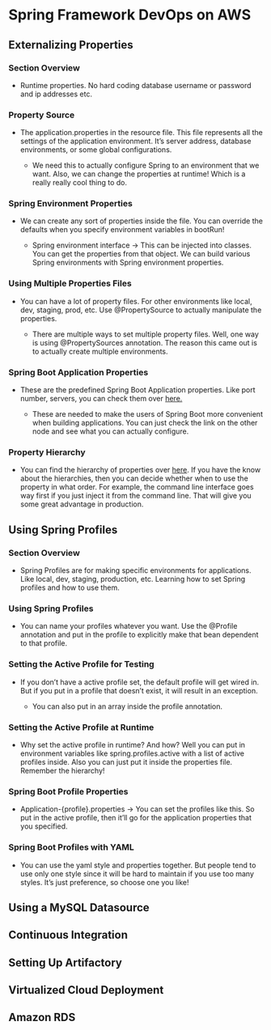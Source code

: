 # Spring Framework DevOps on AWS


## Externalizing Properties

### Section Overview

- Runtime properties. No hard coding database username or password and ip addresses etc. 

### Property Source

- The application.properties in the resource file. This file represents all the settings of the application environment. It’s server address, database environments, or some global configurations.

	- We need this to actually configure Spring to an environment that we want. Also, we can change the properties at runtime! Which is a really really cool thing to do.

### Spring Environment Properties

- We can create any sort of properties inside the file. You can override the defaults when you specify environment variables in bootRun!

	- Spring environment interface -> This can be injected into classes. You can get the properties from that  object. We can build various Spring environments with Spring environment properties.

### Using Multiple Properties Files

- You can have a lot of property files. For other environments like local, dev, staging, prod, etc. Use @PropertySource to actually manipulate the properties.

	- There are multiple ways to set multiple property files. Well, one way is using @PropertySources annotation. The reason this came out is to actually create multiple environments. 

### Spring Boot Application Properties

- These are the predefined Spring Boot Application properties. Like port number, servers, you can check them over [here.](https://docs.spring.io/spring-boot/docs/current/reference/html/common-application-properties.html)

	- These are needed to make the users of Spring Boot more convenient when building applications. You can just check the link on the other node and see what you can actually configure. 

### Property Hierarchy

- You can find the hierarchy of properties over [here](https://docs.spring.io/spring-boot/docs/current/reference/html/boot-features-external-config.html). If you have the know about the hierarchies, then you can decide whether when to use the property in what order. For example, the command line interface goes way first if you just inject it from the command line. That will give you some great advantage in production.

## Using Spring Profiles

### Section Overview

- Spring Profiles are for making specific environments for applications. Like local, dev, staging, production, etc. Learning how to set Spring profiles and how to use them.

### Using Spring Profiles

- You can name your profiles whatever you want. Use the @Profile annotation and put in the profile to explicitly make that bean dependent to that profile.

### Setting the Active Profile for Testing

- If you don’t have a active profile set, the default profile will get wired in. But if you put in a profile that doesn’t exist, it will result in an exception. 

	- You can also put in an array inside the profile annotation.

### Setting the Active Profile at Runtime

- Why set the active profile in runtime? And how? Well you can put in environment variables like spring.profiles.active with a list of active profiles inside. Also you can just put it inside the properties file. Remember the hierarchy!

### Spring Boot Profile Properties

- Application-{profile}.properties -> You can set the profiles like this. So put in the active profile, then it’ll go for the application properties that you specified.

### Spring Boot Profiles with YAML

- You can use the yaml style and properties together. But people tend to use only one style since it will be hard to maintain if you use too many styles. It’s just preference, so choose one you like!

## Using a MySQL Datasource

## Continuous Integration

## Setting Up Artifactory

## Virtualized Cloud Deployment

## Amazon RDS

